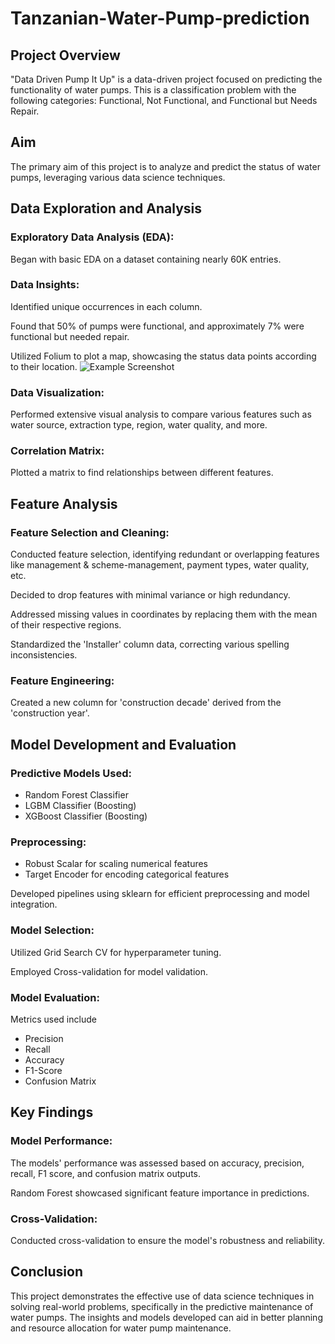 
# Tanzanian-Water-Pump-prediction


## Project Overview 
"Data Driven Pump It Up" is a data-driven project focused on predicting the functionality of water pumps. This is a classification problem with the following categories: Functional, Not Functional, and Functional but Needs Repair.

## Aim 
The primary aim of this project is to analyze and predict the status of water pumps, leveraging various data science techniques.

## Data Exploration and Analysis 
### Exploratory Data Analysis (EDA):
 Began with basic EDA on a dataset containing nearly 60K entries.
 
### Data Insights: 
Identified unique occurrences in each column. 
 
 Found that 50% of pumps were functional, and approximately 7% were functional but needed repair. 

 Utilized Folium to plot a map, showcasing the status data points according to their location.
 ![Example Screenshot](images/example.png)
 
###  Data Visualization: 
Performed extensive visual analysis to compare various features such as water source, extraction type, region, water quality, and more. 

### Correlation Matrix: 
Plotted a matrix to find relationships between different features.

## Feature Analysis 

### Feature Selection and Cleaning: 
Conducted feature selection, identifying redundant or overlapping features like management & scheme-management, payment types, water quality, etc. 

Decided to drop features with minimal variance or high redundancy.

 Addressed missing values in coordinates by replacing them with the mean of their respective regions. 
 
 Standardized the 'Installer' column data, correcting various spelling inconsistencies. 
 
 ### Feature Engineering: 
 Created a new column for 'construction decade' derived from the 'construction year'. 

## Model Development and Evaluation 
### Predictive Models Used: 
* Random Forest Classifier 
* LGBM Classifier (Boosting) 
* XGBoost Classifier (Boosting) 

### Preprocessing: 
* Robust Scalar for scaling numerical features
* Target Encoder for encoding categorical features

Developed pipelines using sklearn for efficient preprocessing and model integration. 

### Model Selection: 

Utilized Grid Search CV for hyperparameter tuning. 

Employed Cross-validation for model validation. 

### Model Evaluation: 
Metrics used include
* Precision 
* Recall 
* Accuracy
* F1-Score 
* Confusion Matrix 

## Key Findings 
### Model Performance: 
The models' performance was assessed based on accuracy, precision, recall, F1 score, and confusion matrix outputs. 

Random Forest showcased significant feature importance in predictions.
### Cross-Validation:
 Conducted cross-validation to ensure the model's robustness and reliability. 
 
## Conclusion 

This project demonstrates the effective use of data science techniques in solving real-world problems, specifically in the predictive maintenance of water pumps. The insights and models developed can aid in better planning and resource allocation for water pump maintenance.

